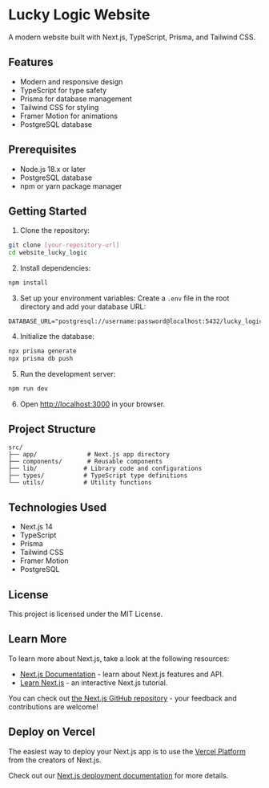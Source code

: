 # Lucky Logic Website

A modern website built with Next.js, TypeScript, Prisma, and Tailwind CSS.

## Features

- Modern and responsive design
- TypeScript for type safety
- Prisma for database management
- Tailwind CSS for styling
- Framer Motion for animations
- PostgreSQL database

## Prerequisites

- Node.js 18.x or later
- PostgreSQL database
- npm or yarn package manager

## Getting Started

1. Clone the repository:
```bash
git clone [your-repository-url]
cd website_lucky_logic
```

2. Install dependencies:
```bash
npm install
```

3. Set up your environment variables:
Create a `.env` file in the root directory and add your database URL:
```
DATABASE_URL="postgresql://username:password@localhost:5432/lucky_logic"
```

4. Initialize the database:
```bash
npx prisma generate
npx prisma db push
```

5. Run the development server:
```bash
npm run dev
```

6. Open [http://localhost:3000](http://localhost:3000) in your browser.

## Project Structure

```
src/
├── app/              # Next.js app directory
├── components/       # Reusable components
├── lib/             # Library code and configurations
├── types/           # TypeScript type definitions
└── utils/           # Utility functions
```

## Technologies Used

- Next.js 14
- TypeScript
- Prisma
- Tailwind CSS
- Framer Motion
- PostgreSQL

## License

This project is licensed under the MIT License.

## Learn More

To learn more about Next.js, take a look at the following resources:

- [Next.js Documentation](https://nextjs.org/docs) - learn about Next.js features and API.
- [Learn Next.js](https://nextjs.org/learn) - an interactive Next.js tutorial.

You can check out [the Next.js GitHub repository](https://github.com/vercel/next.js) - your feedback and contributions are welcome!

## Deploy on Vercel

The easiest way to deploy your Next.js app is to use the [Vercel Platform](https://vercel.com/new?utm_medium=default-template&filter=next.js&utm_source=create-next-app&utm_campaign=create-next-app-readme) from the creators of Next.js.

Check out our [Next.js deployment documentation](https://nextjs.org/docs/app/building-your-application/deploying) for more details.

